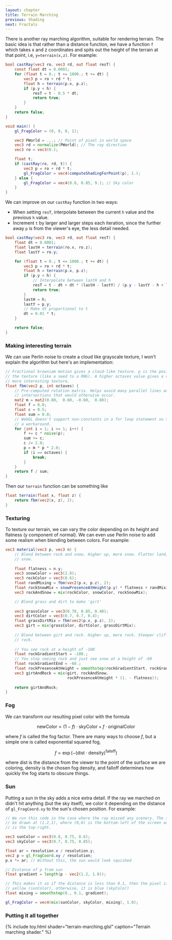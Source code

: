 ```yaml
---
layout: chapter
title: Terrain Marching
previous: Shading
next: Fractals
---
```


There is another ray marching algorithm, suitable for rendering terrain. The
basic idea is that rather than a distance function, we have a function `f`
which takes x and z coordinates and spits out the height of the terrain at that
point, i.e, `y=terrain(x,z)`. For example:

```glsl
bool castRay(vec3 ro, vec3 rd, out float resT) {
    const float dt = 0.0001;
    for (float t = 0.; t <= 1000.; t += dt) {
        vec3 p = ro + rd * t;
        float h = terrain(p.x, p.z);
        if (p.y < h) {
            resT = t - 0.5 * dt;
            return true;
        }
    }
    return false;
}

void main() {
    gl_FragColor = (0, 0, 0, 1);

    vec3 PWorld = ...; // Point of pixel in world space
    vec3 rd = normalize(PWorld); // The ray direction
    vec3 ro = vec3(0.);

    float t;
    if (castRay(ro, rd, t)) {
        vec3 p = ro + rd * t;
        gl_FragColor = vec4(computeShadingForPoint(p), 1.);
    } else {
        gl_FragColor = vec4(0.8, 0.85, 9.); // Sky color
    }
}
```

We can improve on our `castRay` function in two ways:

- When setting `resT`, interpolate between the current `h` value and the
  previous `h` value.
- Increment `t` by larger and larger steps each iteration, since the further
  away `p` is from the viewer's eye, the less detail needed.

```glsl
bool castRay(vec3 ro, vec3 rd, out float resT) {
    float dt = 0.0001;
    float lastH = terrain(ro.x, ro.z);
    float lastY = ro.y;

    for (float t = 0.; t <= 1000.; t += dt) {
        vec3 p = ro + rd * t;
        float h = terrain(p.x, p.z);
        if (p.y < h) {
            // Interpolate between lastH and h
            resT = t - dt + dt * (lastH - lastY) / (p.y - lastY - h + lastH); 
            return true;
        }
        lastH = h;
        lastY = p.y;
        // Make dt proportional to t
        dt = 0.01 * t;
    }

    return false;
}
```

### Making interesting terrain

We can use Perlin noise to create a cloud like grayscale texture, I won't
explain the algorithm but here's an implementation:

```glsl
// Fractional browniam motion gives a cloud-like texture. p is the position on
// the texture (like a seed to a RNG). A higher octaves value gives a rough and
// more interesting texture.
float fbm(vec2 p, int octaves) {
    // Pre-computed rotation matrix. Helps avoid many parallel lines and 90 deg
    // intersections that would otherwise occur.
    mat2 m = mat2(0.80,  0.60, -0.60,  0.80);
    float f = 0.0;
    float c = 0.5;
    float sum = 0.0;
    // WebGL doesn't support non-constants in a for loop statement so this is
    // a workaround.
    for (int i = 1; i >= 1; i++) { 
        f += c * noise(p);
        sum += c;
        c /= 2.0;
        p = m * p * 2.0;
        if (i == octaves) {
            break;
        }
    }
    return f / sum;
}
```

Then our `terrain` function can be something like

```glsl
float terrain(float x, float z) {
    return fbm(vec2(x, z), 2);
}
```

### Texturing

To texture our terrain, we can vary the color depending on its height and
flatness (y component of normal). We can even use Perlin noise to add some
realism when blending between colors. For example:

```glsl
vec3 material(vec3 p, vec3 n) {
    // Blend between rock and snow. Higher up, more snow. Flatter land, more
    // snow.
    
    float flatness = n.y;
    vec3 snowColor = vec3(2.8);
    vec3 rockColor = vec3(0.6);
    float randMixing = fbm(vec2(p.x, p.z), 2);
    float rockSnowMix = snowPresenceAtHeight(p.y) * flatness + randMixing;
    vec3 rockAndSnow = mix(rockColor, snowColor, rockSnowMix);

    // Blend grass and dirt to make 'girt'
    
    vec3 grassColor = vec3(0.70, 0.85, 0.40);
    vec3 dirtColor = vec3(0.7, 0.7, 0.4);
    float grassDirtMix = fbm(vec2(p.x, p.z), 2);
    vec3 girt = mix(grassColor, dirtColor, grassDirtMix);
        
    // Blend between girt and rock. Higher up, more rock. Steeper cliff, more
    // rock.
    
    // You see rock at a height of -100
    float rockGradientStart = -100.;
    // You stop seeing rock and just see snow at a height of -60
    float rockGradientEnd = -60.;
    float rockPresenceAtHeight = smoothstep(rockGradientStart, rockGradientEnd, p.y);
    vec3 girtAndRock = mix(girt, rockAndSnow,
                           rockPresenceAtHeight * (1. - flatness));
    
    return girtAndRock;
}
```

### Fog

We can transform our resulting pixel color with the formula

$$
    \text{newColor} = (1 - f) \cdot \text{skyColor} + f \cdot \text{originalColor}
$$

where $f$ is called the fog factor. There are many ways to choose $f$, but
a simple one is called exponential squared fog,

$$
    f = \exp\left(-(\text{dist} \cdot \text{density})^\text{falloff}\right)
$$

where $\text{dist}$ is the distance from the viewer to the point of the surface
we are coloring, $\text{density}$ is the chosen fog density, and
$\text{falloff}$ determines how quickly the fog starts to obscure things.

### Sun

Putting a sun in the sky adds a nice extra detail. If the ray we marched on
didn't hit anything (but the sky itself), we color it depending on the distance
of `gl_FragCoord.xy` to the sun's chosen position. For example:

```glsl
// We run this code in the case where the ray missed any scenery. The sun will
// be drawn at (1.2,1), where (0,0) is the bottom-left of the screen and (1,1)
// is the top-right.

vec3 sunColor = vec3(0.8, 0.75, 0.6);
vec3 skyColor = vec3(0.7, 0.75, 0.85);

float ar = resolution.x / resolution.y;
vec2 p = gl_FragCoord.xy / resolution;
p.x *= ar; // Without this, the sun would look squished

// Distance of p from sun
float gradient = length(p - vec2(1.2, 1.0));

// This makes it so if the distance is less than 0.1, then the pixel is
// yellow (sunColor), otherwise, it is blue (skyColor)
float mixing = smoothstep(0., 0.1, gradient);

gl_FragColor = vec4(mix(sunColor, skyColor, mixing), 1.0);
```

### Putting it all together

{% include toy.html
   shader="terrain-marching.glsl"
   caption="Terrain marching shader." %}
